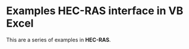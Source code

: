 Examples HEC-RAS interface in VB Excel
===================


This are a series of examples in **HEC-RAS**.